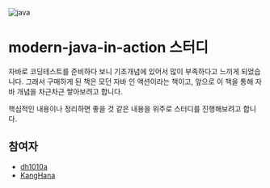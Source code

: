 ![java](https://github.com/dh1010a/modern-java-in-action/assets/51228946/84db25e9-adeb-43b4-956b-cda17184f633)


# modern-java-in-action 스터디

자바로 코딩테스트를 준비하다 보니 기초개념에 있어서 많이 부족하다고 느끼게 되었습니다. 그래서 구매하게 된 책은 모던 자바 인 액션이라는 책이고, 앞으로 이 책을 통해 자바 개념을 차근차근 쌓아보려고 합니다.

핵심적인 내용이나 정리하면 좋을 것 같은 내용을 위주로 스터디를 진행해보려고 합니다.

## 참여자
* [dh1010a](https://github.com/dh1010a)
* [KangHana](https://github.com/kanghana1)

